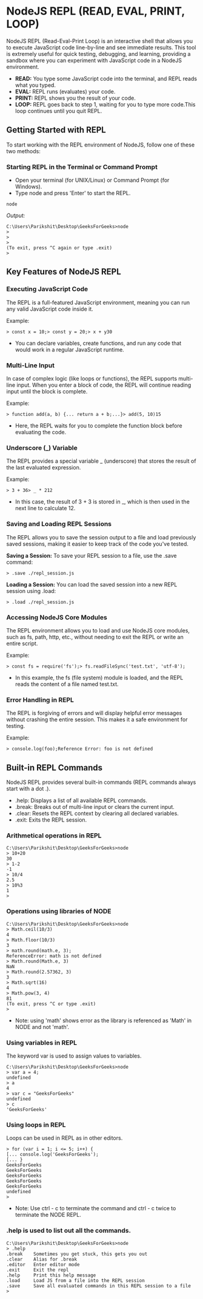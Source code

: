 # NodeJS REPL (READ, EVAL, PRINT, LOOP)
NodeJS REPL (Read-Eval-Print Loop) is an interactive shell that allows you to execute JavaScript code line-by-line and see immediate results. This tool is extremely useful for quick testing, debugging, and learning, providing a sandbox where you can experiment with JavaScript code in a NodeJS environment. <br>

- **READ:** You type some JavaScript code into the terminal, and REPL reads what you typed.
- **EVAL:** REPL runs (evaluates) your code.
- **PRINT:** REPL shows you the result of your code.
- **LOOP:** REPL goes back to step 1, waiting for you to type more code.This loop continues until you quit REPL.

## Getting Started with REPL
To start working with the REPL environment of NodeJS, follow one of these two methods:

### Starting REPL in the Terminal or Command Prompt
- Open your terminal (for UNIX/Linux) or Command Prompt (for Windows).
- Type node and press 'Enter' to start the REPL.
```
node
```

*Output:*
```
C:\Users\Parikshit\Desktop\GeeksForGeeks>node
>
>
>
(To exit, press ^C again or type .exit)
>
```

## Key Features of NodeJS REPL

### Executing JavaScript Code
The REPL is a full-featured JavaScript environment, meaning you can run any valid JavaScript code inside it.

Example:
```
> const x = 10;> const y = 20;> x + y30
```
- You can declare variables, create functions, and run any code that would work in a regular JavaScript runtime.

### Multi-Line Input
In case of complex logic (like loops or functions), the REPL supports multi-line input. When you enter a block of code, the REPL will continue reading input until the block is complete.

Example:
```
> function add(a, b) {... return a + b;...}> add(5, 10)15
```
- Here, the REPL waits for you to complete the function block before evaluating the code.

### Underscore (_) Variable
The REPL provides a special variable _ (underscore) that stores the result of the last evaluated expression.

Example:
```
> 3 + 36> _ * 212
```
- In this case, the result of 3 + 3 is stored in _, which is then used in the next line to calculate 12.

### Saving and Loading REPL Sessions
The REPL allows you to save the session output to a file and load previously saved sessions, making it easier to keep track of the code you've tested.

**Saving a Session:** To save your REPL session to a file, use the .save command:
```
> .save ./repl_session.js
```

**Loading a Session:** You can load the saved session into a new REPL session using .load:
```
> .load ./repl_session.js
```

### Accessing NodeJS Core Modules
The REPL environment allows you to load and use NodeJS core modules, such as fs, path, http, etc., without needing to exit the REPL or write an entire script.

Example:
```
> const fs = require('fs');> fs.readFileSync('test.txt', 'utf-8');
```
- In this example, the fs (file system) module is loaded, and the REPL reads the content of a file named test.txt.

### Error Handling in REPL
The REPL is forgiving of errors and will display helpful error messages without crashing the entire session. This makes it a safe environment for testing.

Example:
```
> console.log(foo);Reference Error: foo is not defined
```

## Built-in REPL Commands
NodeJS REPL provides several built-in commands (REPL commands always start with a dot .).

- .help: Displays a list of all available REPL commands.
- .break: Breaks out of multi-line input or clears the current input.
- .clear: Resets the REPL context by clearing all declared variables.
- .exit: Exits the REPL session.

### Arithmetical operations in REPL
```
C:\Users\Parikshit\Desktop\GeeksForGeeks>node
> 10+20
30
> 1-2
-1
> 10/4
2.5
> 10%3
1
>
```

### Operations using libraries of NODE
```
C:\Users\Parikshit\Desktop\GeeksForGeeks>node
> Math.ceil(10/3)
4
> Math.floor(10/3)
3
> math.round(math.e, 3);
ReferenceError: math is not defined
> Math.round(Math.e, 3)
NaN
> Math.round(2.57362, 3)
3
> Math.sqrt(16)
4
> Math.pow(3, 4)
81
(To exit, press ^C or type .exit)
>
```
- Note: using 'math' shows error as the library is referenced as 'Math' in NODE and not 'math'.

### Using variables in REPL
The keyword var is used to assign values to variables.
```
C:\Users\Parikshit\Desktop\GeeksForGeeks>node
> var a = 4;
undefined
> a
4
> var c = "GeeksForGeeks"
undefined
> c
'GeeksForGeeks'
```

### Using loops in REPL
Loops can be used in REPL as in other editors.

```
> for (var i = 1; i <= 5; i++) {
[... console.log('GeeksForGeeks');
[... }
GeeksForGeeks
GeeksForGeeks
GeeksForGeeks
GeeksForGeeks
GeeksForGeeks
undefined
>
```
- Note: Use ctrl - c to terminate the command and ctrl - c twice to terminate the NODE REPL.

### .help is used to list out all the commands.
```
C:\Users\Parikshit\Desktop\GeeksForGeeks>node
> .help
.break    Sometimes you get stuck, this gets you out
.clear    Alias for .break
.editor   Enter editor mode
.exit     Exit the repl
.help     Print this help message
.load     Load JS from a file into the REPL session
.save     Save all evaluated commands in this REPL session to a file
>
```
